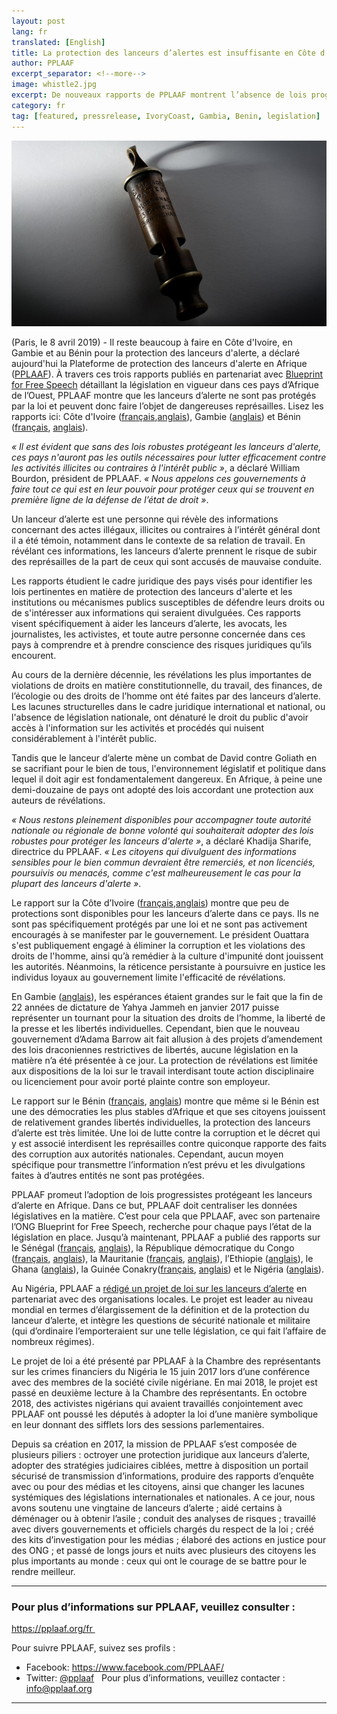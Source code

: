```yaml
---
layout: post
lang: fr
translated: [English]
title: La protection des lanceurs d’alertes est insuffisante en Côte d’Ivoire, en Gambie et au Bénin 
author: PPLAAF
excerpt_separator: <!--more-->
image: whistle2.jpg
excerpt: De nouveaux rapports de PPLAAF montrent l’absence de lois progressistes pour protéger les lanceurs d’alerte
category: fr
tag: [featured, pressrelease, IvoryCoast, Gambia, Benin, legislation]
---
```


<img class="img-responsive img-post center-block" src="/assets/images/posts/whistle2.jpg"> 

(Paris, le 8 avril 2019) - Il reste beaucoup à faire en Côte d'Ivoire, en Gambie et au Bénin pour la protection des lanceurs d'alerte, a déclaré aujourd'hui la Plateforme de protection des lanceurs d'alerte en Afrique ([PPLAAF](https://pplaaf.org/fr)). À travers ces trois rapports publiés en partenariat avec [Blueprint for Free Speech](https://blueprintforfreespeech.net) détaillant la législation en vigueur dans ces pays d’Afrique de l’Ouest, PPLAAF montre que les lanceurs d’alerte ne sont pas protégés par la loi et peuvent donc faire l’objet de dangereuses représailles. Lisez les rapports ici: Côte d'Ivoire ([français](https://pplaaf.org/fr/country/cotedivoire.html),[anglais](https://pplaaf.org/country/cotedivoire.html)), Gambie ([anglais](https://pplaaf.org/country/gambia.html)) et Bénin ([français](https://pplaaf.org/fr/country/benin.html), [anglais](https://pplaaf.org/country/benin.html)).

_« Il est évident que sans des lois robustes protégeant les lanceurs d'alerte, ces pays n'auront pas les outils nécessaires pour lutter efficacement contre les activités illicites ou contraires à l'intérêt public »_, a déclaré William Bourdon, président de PPLAAF. _« Nous appelons ces gouvernements à faire tout ce qui est en leur pouvoir pour protéger ceux qui se trouvent en première ligne de la défense de l’état de droit »_.

Un lanceur d’alerte est une personne qui révèle des informations concernant des actes illégaux, illicites ou contraires à l’intérêt général dont il a été témoin, notamment dans le contexte de sa relation de travail. En révélant ces informations, les lanceurs d’alerte prennent le risque de subir des représailles de la part de ceux qui sont accusés de mauvaise conduite.

Les rapports étudient le cadre juridique des pays visés pour identifier les lois pertinentes en matière de protection des lanceurs d'alerte et les institutions ou mécanismes publics susceptibles de défendre leurs droits ou de s'intéresser aux informations qui seraient divulguées. Ces rapports visent spécifiquement à aider les lanceurs d’alerte, les avocats, les journalistes, les activistes, et toute autre personne concernée dans ces pays à comprendre et à prendre conscience des risques juridiques qu’ils encourent.

Au cours de la dernière décennie, les révélations les plus importantes de violations de droits en matière constitutionnelle, du travail, des finances, de l’écologie ou des droits de l’homme ont été faites par des lanceurs d’alerte. Les lacunes structurelles dans le cadre juridique international et national, ou l'absence de législation nationale, ont dénaturé le droit du public d'avoir accès à l'information sur les activités et procédés qui nuisent considérablement à l'intérêt public.

Tandis que le lanceur d’alerte mène un combat de David contre Goliath en se sacrifiant pour le bien de tous, l'environnement législatif et politique dans lequel il doit agir est fondamentalement dangereux. En Afrique, à peine une demi-douzaine de pays ont adopté des lois accordant une protection aux auteurs de révélations.

_« Nous restons pleinement disponibles pour accompagner toute autorité nationale ou régionale de bonne volonté qui souhaiterait adopter des lois robustes pour protéger les lanceurs d'alerte »_, a déclaré Khadija Sharife, directrice du PPLAAF. _« Les citoyens qui divulguent des informations sensibles pour le bien commun devraient être remerciés, et non licenciés, poursuivis ou menacés, comme c'est malheureusement le cas pour la plupart des lanceurs d'alerte »_.

Le rapport sur la Côte d’Ivoire ([français](https://pplaaf.org/fr/country/cotedivoire.html),[anglais](https://pplaaf.org/country/cotedivoire.html)) montre que peu de protections sont disponibles pour les lanceurs d’alerte dans ce pays. Ils ne sont pas spécifiquement protégés par une loi et ne sont pas activement encouragés à se manifester par le gouvernement. Le président Ouattara s'est publiquement engagé à éliminer la corruption et les violations des droits de l'homme, ainsi qu’à remédier à la culture d'impunité dont jouissent les autorités. Néanmoins, la réticence persistante à poursuivre en justice les individus loyaux au gouvernement limite l'efficacité de révélations.

En Gambie  ([anglais](https://pplaaf.org/country/gambia.html)), les espérances étaient grandes sur le fait que la fin de 22 années de dictature de Yahya Jammeh en janvier 2017 puisse représenter un tournant pour la situation des droits de l’homme, la liberté de la presse et les libertés individuelles. Cependant, bien que le nouveau gouvernement d’Adama Barrow ait fait allusion à des projets d’amendement des lois draconiennes restrictives de libertés, aucune législation en la matière n’a été présentée à ce jour. La protection de révélations est limitée aux dispositions de la loi sur le travail interdisant toute action disciplinaire ou licenciement pour avoir porté plainte contre son employeur. 

Le rapport sur le Bénin ([français](https://pplaaf.org/fr/country/benin.html), [anglais](https://pplaaf.org/country/benin.html)) montre que même si le Bénin est une des démocraties les plus stables d’Afrique et que ses citoyens jouissent de relativement grandes libertés individuelles, la protection des lanceurs d’alerte est très limitée. Une loi de lutte contre la corruption et le décret qui y est associé interdisent les représailles contre quiconque rapporte des faits des corruption aux autorités nationales. Cependant, aucun moyen spécifique pour transmettre l’information n’est prévu et les divulgations faites à d’autres entités ne sont pas protégées. 

PPLAAF promeut l’adoption de lois progressistes protégeant les lanceurs d’alerte en Afrique. Dans ce but, PPLAAF doit centraliser les données législatives en la matière. C’est pour cela que PPLAAF, avec son partenaire l’ONG Blueprint for Free Speech, recherche pour chaque pays l’état de la législation en place. Jusqu’à maintenant, PPLAAF a publié des rapports sur le Sénégal ([français](https://pplaaf.org/fr/country/senegal.html), [anglais](https://pplaaf.org/country/senegal.html)), la République démocratique du Congo ([français](https://pplaaf.org/fr/country/drc.html), [anglais](https://pplaaf.org/country/drc.html)), la Mauritanie ([français](https://pplaaf.org/fr/country/mauritania.html), [anglais](https://pplaaf.org/country/mauritania.html)), l’Ethiopie ([anglais](https://pplaaf.org/country/ethiopia.html)), le Ghana ([anglais](https://pplaaf.org/country/ghana.html)), la Guinée Conakry([français](https://pplaaf.org/fr/country/guinea.html), [anglais](https://pplaaf.org/country/guinea.html)) et le Nigéria ([anglais](https://pplaaf.org/country/nigeria.html)).

Au Nigéria, PPLAAF a [rédigé un projet de loi sur les lanceurs d’alerte](https://pplaaf.org/2017/06/15/nigerian-parliament.html) en partenariat avec des organisations locales. Le projet est leader au niveau mondial en termes d’élargissement de la définition et de la protection du lanceur d’alerte, et intègre les questions de sécurité nationale et militaire (qui d’ordinaire l’emporteraient sur une telle législation, ce qui fait l’affaire de nombreux régimes). 

Le projet de loi a été présenté par PPLAAF à la Chambre des représentants sur les crimes financiers du Nigéria le 15 juin 2017 lors d’une conférence avec des membres de la société civile nigériane. En mai 2018, le projet est passé en deuxième lecture à la Chambre des représentants. En octobre 2018, des activistes nigérians qui avaient travaillés conjointement avec PPLAAF ont poussé les députés à adopter la loi d’une manière symbolique en leur donnant des sifflets lors des sessions parlementaires.

Depuis sa création en 2017, la mission de PPLAAF s’est composée de plusieurs piliers : octroyer une protection juridique aux lanceurs d’alerte, adopter des stratégies judiciaires ciblées, mettre à disposition un portail sécurisé de transmission d’informations, produire des rapports d’enquête avec ou pour des médias et les citoyens, ainsi que changer les lacunes systémiques des législations internationales et nationales. A ce jour, nous avons soutenu une vingtaine de lanceurs d’alerte ; aidé certains à déménager ou à obtenir l’asile ; conduit des analyses de risques ; travaillé avec divers gouvernements et officiels chargés du respect de la loi ; créé des kits d’investigation pour les médias ; élaboré des actions en justice pour des ONG ; et passé de longs jours et nuits avec plusieurs des citoyens les plus importants au monde : ceux qui ont le courage de se battre pour le rendre meilleur.



----------------------

### Pour plus d’informations sur PPLAAF, veuillez consulter :
<https://pplaaf.org/fr >

Pour suivre PPLAAF, suivez ses profils :
- Facebook: <https://www.facebook.com/PPLAAF/>
- Twitter: [@pplaaf](https://twitter.com/pplaaf)
 
Pour plus d’informations, veuillez contacter :
[info@pplaaf.org](mailto:info@pplaaf.org ) 


-----
